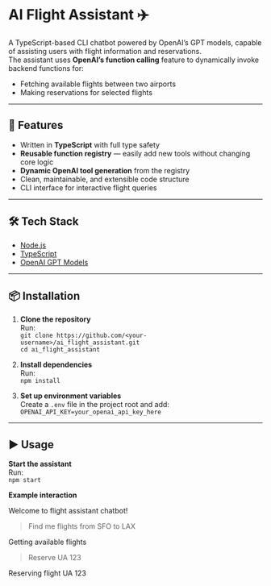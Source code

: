 # AI Flight Assistant ✈️

A TypeScript-based CLI chatbot powered by OpenAI’s GPT models, capable of assisting users with flight information and reservations.  
The assistant uses **OpenAI’s function calling** feature to dynamically invoke backend functions for:
- Fetching available flights between two airports
- Making reservations for selected flights

---

## 🚀 Features
- Written in **TypeScript** with full type safety
- **Reusable function registry** — easily add new tools without changing core logic
- **Dynamic OpenAI tool generation** from the registry
- Clean, maintainable, and extensible code structure
- CLI interface for interactive flight queries

---

## 🛠 Tech Stack
- [Node.js](https://nodejs.org/)
- [TypeScript](https://www.typescriptlang.org/)
- [OpenAI GPT Models](https://platform.openai.com/docs/guides/function-calling)

---

## 📦 Installation

1. **Clone the repository**  
   Run:  
   `git clone https://github.com/<your-username>/ai_flight_assistant.git`  
   `cd ai_flight_assistant`

2. **Install dependencies**  
   Run:  
   `npm install`

3. **Set up environment variables**  
   Create a `.env` file in the project root and add:  
   `OPENAI_API_KEY=your_openai_api_key_here`

---

## ▶️ Usage

**Start the assistant**  
Run:  
`npm start`

**Example interaction**

Welcome to flight assistant chatbot!
> Find me flights from SFO to LAX

Getting available flights
> Reserve UA 123

Reserving flight UA 123
